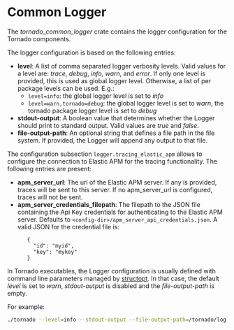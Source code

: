 # Common Logger

The *tornado_common_logger* crate contains the logger configuration for the Tornado components.

The logger configuration is based on the following entries:
- __level__:  A list of comma separated logger verbosity levels. Valid values for a level are: *trace*, *debug*, *info*, *warn*, and *error*.
  If only one level is provided, this is used as global logger level. Otherwise, a list of per package levels can be used.
  E.g.:
  - `level=info`: the global logger level is set to *info*
  - `level=warn,tornado=debug`: the global logger level is set to *warn*, the tornado package logger level is set to *debug* 
- __stdout-output__:  A boolean value that determines whether the Logger should print to standard output.
  Valid values are *true* and *false*.
- __file-output-path__:  An optional string that defines a file path in the file system. If
  provided, the Logger will append any output to that file.

The configuration subsection `logger.tracing_elastic_apm` allows to configure the connection to Elastic APM for the tracing
functionality. The following entries are present:
- __apm_server_url__:  The url of the Elastic APM server. If any is provided, traces will be sent to this server.
  If no apm_server_url is configured, traces will not be sent.
- __apm_server_credentials_filepath__:  The filepath to the JSON file containing the Api Key credentials for authenticating
  to the Elastic APM server. Defaults to `<config-dir>/apm_server_api_credentials.json`.
  A valid JSON for the credential file is:
  ```
     {
       "id": "myid",
       "key": "mykey"
     }
  
In Tornado executables, the Logger configuration is usually defined with command line parameters
managed by [structopt](https://github.com/TeXitoi/structopt). In that case, the default _level_
is set to _warn_, _stdout-output_ is disabled and the _file-output-path_ is empty.

For example:
```bash
./tornado --level=info --stdout-output --file-output-path=/tornado/log
```
